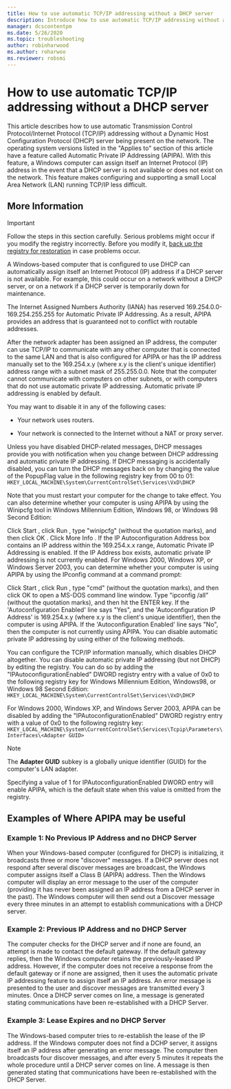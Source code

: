 ```yaml
---
title: How to use automatic TCP/IP addressing without a DHCP server
description: Introduce how to use automatic TCP/IP addressing without a DHCP server.
manager: dcscontentpm
ms.date: 5/26/2020
ms.topic: troubleshooting
author: robinharwood
ms.author: roharwoo
ms.reviewer: robsmi
---
```

# How to use automatic TCP/IP addressing without a DHCP server

This article describes how to use automatic Transmission Control Protocol/Internet Protocol (TCP/IP) addressing without a Dynamic Host Configuration Protocol (DHCP) server being present on the network. The operating system versions listed in the "Applies to" section of this article have a feature called Automatic Private IP Addressing (APIPA). With this feature, a Windows computer can assign itself an Internet Protocol (IP) address in the event that a DHCP server is not available or does not exist on the network. This feature makes configuring and supporting a small Local Area Network (LAN) running TCP/IP less difficult.

## More Information

> [!IMPORTANT]
> Follow the steps in this section carefully. Serious problems might occur if you modify the registry incorrectly. Before you modify it, [back up the registry for restoration](https://support.microsoft.com/help/322756) in case problems occur.

A Windows-based computer that is configured to use DHCP can automatically assign itself an Internet Protocol (IP) address if a DHCP server is not available. For example, this could occur on a network without a DHCP server, or on a network if a DHCP server is temporarily down for maintenance.

The Internet Assigned Numbers Authority (IANA) has reserved 169.254.0.0-169.254.255.255 for Automatic Private IP Addressing. As a result, APIPA provides an address that is guaranteed not to conflict with routable addresses.

After the network adapter has been assigned an IP address, the computer can use TCP/IP to communicate with any other computer that is connected to the same LAN and that is also configured for APIPA or has the IP address manually set to the 169.254.x.y (where x.y is the client's unique identifier) address range with a subnet mask of 255.255.0.0. Note that the computer cannot communicate with computers on other subnets, or with computers that do not use automatic private IP addressing. Automatic private IP addressing is enabled by default.

You may want to disable it in any of the following cases:

- Your network uses routers.

- Your network is connected to the Internet without a NAT or proxy server.

Unless you have disabled DHCP-related messages, DHCP messages provide you with notification when you change between DHCP addressing and automatic private IP addressing. If DHCP messaging is accidentally disabled, you can turn the DHCP messages back on by changing the value of the PopupFlag value in the following registry key from 00 to 01:
`HKEY_LOCAL_MACHINE\System\CurrentControlSet\Services\VxD\DHCP`

Note that you must restart your computer for the change to take effect. You can also determine whether your computer is using APIPA by using the Winipcfg tool in Windows Millennium Edition, Windows 98, or Windows 98 Second Edition:

Click Start , click Run , type "winipcfg" (without the quotation marks), and then click OK . Click More Info . If the IP Autoconfiguration Address box contains an IP address within the 169.254.x.x range, Automatic Private IP Addressing is enabled. If the IP Address box exists, automatic private IP addressing is not currently enabled.
For Windows 2000, Windows XP, or Windows Server 2003, you can determine whether your computer is using APIPA by using the IPconfig command at a command prompt:

Click Start , click Run , type "cmd" (without the quotation marks), and then click OK to open a MS-DOS command line window. Type "ipconfig /all" (without the quotation marks), and then hit the ENTER key. If the 'Autoconfiguration Enabled' line says "Yes", and the 'Autoconfiguration IP Address' is 169.254.x.y (where x.y is the client's unique identifier), then the computer is using APIPA. If the 'Autoconfiguration Enabled' line says "No", then the computer is not currently using APIPA.
You can disable automatic private IP addressing by using either of the following methods.

You can configure the TCP/IP information manually, which disables DHCP altogether. You can disable automatic private IP addressing (but not DHCP) by editing the registry. You can do so by adding the "IPAutoconfigurationEnabled" DWORD registry entry with a value of 0x0 to the following registry key for Windows Millennium Edition, Windows98, or Windows 98 Second Edition:  `HKEY_LOCAL_MACHINE\System\CurrentControlSet\Services\VxD\DHCP`

For Windows 2000, Windows XP, and Windows Server 2003, APIPA can be disabled by adding the "IPAutoconfigurationEnabled" DWORD registry entry with a value of 0x0 to the following registry key:
`HKEY_LOCAL_MACHINE\System\CurrentControlSet\Services\Tcpip\Parameters\Interfaces\<Adapter GUID>`
> [!NOTE]
> The **Adapter GUID** subkey is a globally unique identifier (GUID) for the computer's LAN adapter.

Specifying a value of 1 for IPAutoconfigurationEnabled DWORD entry will enable APIPA, which is the default state when this value is omitted from the registry.

## Examples of Where APIPA may be useful

### Example 1: No Previous IP Address and no DHCP Server

When your Windows-based computer (configured for DHCP) is initializing, it broadcasts three or more "discover" messages. If a DHCP server does not respond after several discover messages are broadcast, the Windows computer assigns itself a Class B (APIPA) address. Then the Windows computer will display an error message to the user of the computer (providing it has never been assigned an IP address from a DHCP server in the past). The Windows computer will then send out a Discover message every three minutes in an attempt to establish communications with a DHCP server.

### Example 2: Previous IP Address and no DHCP Server

The computer checks for the DHCP server and if none are found, an attempt is made to contact the default gateway. If the default gateway replies, then the Windows computer retains the previously-leased IP address. However, if the computer does not receive a response from the default gateway or if none are assigned, then it uses the automatic private IP addressing feature to assign itself an IP address. An error message is presented to the user and discover messages are transmitted every 3 minutes. Once a DHCP server comes on line, a message is generated stating communications have been re-established with a DHCP Server.

### Example 3: Lease Expires and no DHCP Server

The Windows-based computer tries to re-establish the lease of the IP address. If the Windows computer does not find a DCHP server, it assigns itself an IP address after generating an error message. The computer then broadcasts four discover messages, and after every 5 minutes it repeats the whole procedure until a DHCP server comes on line. A message is then generated stating that communications have been re-established with the DHCP Server.
